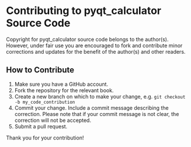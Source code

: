 # Contributing to pyqt_calculator Source Code

Copyright for pyqt_calculator source code belongs to the author(s). However, under fair use you are encouraged to fork and contribute minor corrections and updates for the benefit of the author(s) and other readers.

## How to Contribute

1. Make sure you have a GitHub account.
2. Fork the repository for the relevant book.
3. Create a new branch on which to make your change, e.g. 
`git checkout -b my_code_contribution`
4. Commit your change. Include a commit message describing the correction. Please note that if your commit message is not clear, the correction will not be accepted.
5. Submit a pull request.

Thank you for your contribution!
